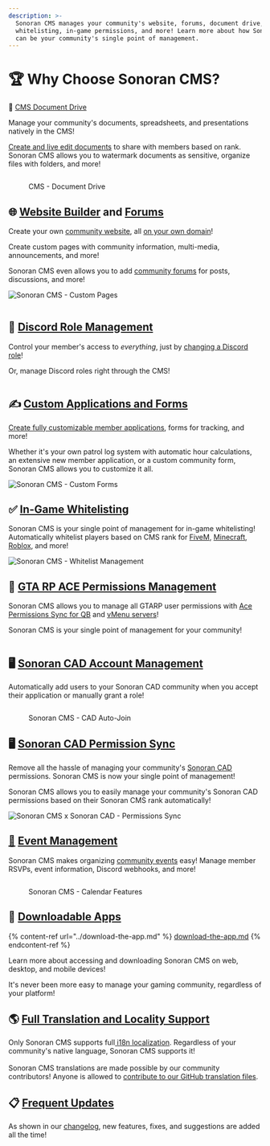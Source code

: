 ```yaml
---
description: >-
  Sonoran CMS manages your community's website, forums, document drive,
  whitelisting, in-game permissions, and more! Learn more about how Sonoran CMS
  can be your community's single point of management.
---
```


# 🏆 Why Choose Sonoran CMS?

📂 [CMS Document Drive](../tutorials/your-drive-and-documents.md)

Manage your community's documents, spreadsheets, and presentations natively in the CMS!

[Create and live edit documents](../tutorials/your-drive-and-documents.md) to share with members based on rank. Sonoran CMS allows you to watermark documents as sensitive, organize files with folders, and more!



<figure><img src="../.gitbook/assets/CMSDriveUpdate.png" alt=""><figcaption><p>CMS -  Document Drive</p></figcaption></figure>

## 🌐 [Website Builder](../tutorials/community-website/website-builder.md) and [Forums](../tutorials/community-website/forum-system.md)

Create your own [community website](../tutorials/community-website/website-builder.md), all [on your own domain](../tutorials/customization/custom-domain.md)!

Create custom pages with community information, multi-media, announcements, and more!

Sonoran CMS even allows you to add [community forums](../tutorials/community-website/forum-system.md) for posts, discussions, and more!

![Sonoran CMS - Custom Pages](../.gitbook/assets/web-updated.png)

<figure><img src="../.gitbook/assets/cms.forums.png" alt=""><figcaption></figcaption></figure>

## 💬 [Discord Role Management](../integration-capabilities/discord-bot-integration.md)

Control your member's access to _everything_, just by [changing a Discord role](../integration-capabilities/discord-bot-integration.md)!

Or, manage Discord roles right through the CMS!

<figure><img src="../.gitbook/assets/crossrolesync-v6.png" alt=""><figcaption></figcaption></figure>

## ✍️ [Custom Applications and Forms](../tutorials/forms/creating-custom-forms.md)

[Create fully customizable member applications](../tutorials/forms/creating-custom-forms.md), forms for tracking, and more!

Whether it's your own patrol log system with automatic hour calculations, an extensive new member application, or a custom community form, Sonoran CMS allows you to customize it all.

![Sonoran CMS - Custom Forms](../.gitbook/assets/Dec23-Forms.png)

## ✅ [In-Game Whitelisting](../integration-capabilities/in-game-integration-resources/gta-rp-integrations/available-resources/core/whitelist.md)

Sonoran CMS is your single point of management for in-game whitelisting! Automatically whitelist players based on CMS rank for [FiveM](../integration-capabilities/in-game-integration-resources/gta-rp-integrations/available-resources/core/whitelist.md), [Minecraft](../integration-capabilities/in-game-integration-resources/minecraft-integrations/available-resources/whitelist.md), [Roblox](../integration-capabilities/in-game-integration-resources/roblox-integrations/available-resources/whitelist.md), and more!

![Sonoran CMS - Whitelist Management](../.gitbook/assets/CMS\_Whitelist.png)

## 🚫 [GTA RP ACE Permissions Management](../integration-capabilities/in-game-integration-resources/gta-rp-integrations/available-resources/core/ace-permission-sync.md)

Sonoran CMS allows you to manage all GTARP user permissions with [Ace Permissions Sync for QB](../integration-capabilities/qb-core-game-panel/using-the-game-panel/aces-and-principals.md) and [vMenu servers](../integration-capabilities/vmenu-game-panel/using-the-game-panel/aces-and-principals.md)!

Sonoran CMS is your single point of management for your community!

<figure><img src="../.gitbook/assets/image (30).png" alt=""><figcaption></figcaption></figure>

## 🖥️ [Sonoran CAD Account Management](../integration-capabilities/sonoran-cad-sync.md)

Automatically add users to your Sonoran CAD community when you accept their application or manually grant a role!

<figure><img src="../.gitbook/assets/BigSquare.png" alt=""><figcaption><p>Sonoran CMS - CAD Auto-Join</p></figcaption></figure>

## 🖥️ [Sonoran CAD Permission Sync](../integration-capabilities/sonoran-cad-sync.md)

Remove all the hassle of managing your community's [Sonoran CAD](https://info.sonorancad.com/why-choose-sonoran-cad/about) permissions. Sonoran CMS is now your single point of management!

Sonoran CMS allows you to easily manage your community's Sonoran CAD permissions based on their Sonoran CMS rank automatically!

![Sonoran CMS x Sonoran CAD - Permissions Sync](../.gitbook/assets/CMS-CAD-Sync.png)

## [📅](https://emojipedia.org/calendar/) [Event Management](../tutorials/community-events.md)

Sonoran CMS makes organizing [community events](../tutorials/community-events.md) easy! Manage member RSVPs, event information, Discord webhooks, and more!

<figure><img src="../.gitbook/assets/community-events.png" alt=""><figcaption><p>Sonoran CMS - Calendar Features</p></figcaption></figure>

## 📱 [Downloadable Apps](../download-the-app.md)

{% content-ref url="../download-the-app.md" %}
[download-the-app.md](../download-the-app.md)
{% endcontent-ref %}

Learn more about accessing and downloading Sonoran CMS on web, desktop, and mobile devices!

It's never been more easy to manage your gaming community, regardless of your platform!

## 🌎 [Full Translation and Locality Support](../developer-api-documentation/translation-support.md)

Only Sonoran CMS supports full[ i18n localization](../developer-api-documentation/translation-support.md). Regardless of your community's native language, Sonoran CMS supports it!\
\
Sonoran CMS translations are made possible by our community contributors! Anyone is allowed to [contribute to our GitHub translation files](https://github.com/Sonoran-Software/sonorancms\_translations).

## 📋 [Frequent Updates](../roadmap/changelog.md)

As shown in our [changelog](../roadmap/changelog.md), new features, fixes, and suggestions are added all the time!
